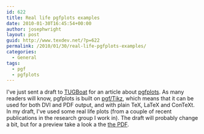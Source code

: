```yaml
---
id: 622
title: Real life pgfplots examples
date: 2010-01-30T16:45:54+00:00
author: josephwright
layout: post
guid: http://www.texdev.net/?p=622
permalink: /2010/01/30/real-life-pgfplots-examples/
categories:
  - General
tags:
  - pgf
  - pgfplots
---
```

I've just sent a draft to <a title="The Communications of the TeX Users Group" href="http://www.tug.org/tugboat/">TUGBoat</a> for an article about <a title="Create normal/logarithmic plots in two and three dimensions for LaTeX/TeX/ConTeXt" href="http://tug.ctan.org/pkg/pgfplots">pgfplots</a>. As many readers will know, pgfplots is built on <a title="Create PostScript and PDF graphics in TeX" href="http://tug.ctan.org/pkg/pgf">pgf/Tikz</a>, which means that it can be used for both DVI and PDF output, and with plain TeX, LaTeX and ConTeXt. In my draft, I've used some real life plots (from a couple of recent publications in the research group I work in). The draft will probably change a bit, but for a preview take a look a the <a href="http://www.texdev.net/wp-content/uploads/2010/01/pgfplots.pdf">the PDF</a>.